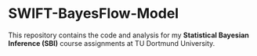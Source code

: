 # SWIFT-BayesFlow-Model
This repository contains the code and analysis for my **Statistical Bayesian Inference (SBI)** course assignments at TU Dortmund University.  
